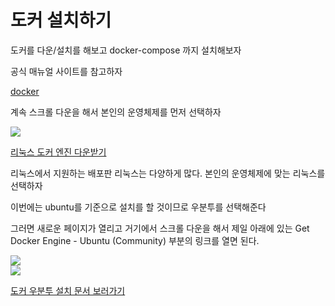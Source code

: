 # 도커 설치하기 
도커를 다운/설치를 해보고 docker-compose 까지 설치해보자

공식 매뉴얼 사이트를 참고하자

[docker](https://www.docker.com/products/docker-desktop)

계속 스크롤 다운을 해서 본인의 운영체제를 먼저 선택하자

<img src=0>
<br>

[리눅스 도커 엔진 다운받기](https://hub.docker.com/search?offering=community&operating_system=linux&q=&type=edition)

리눅스에서 지원하는 배포판 리눅스는 다양하게 많다. 본인의 운영체제에 맞는 리눅스를 선택하자

이번에는 ubuntu를 기준으로 설치를 할 것이므로 우분투를 선택해준다

그러면 새로운 페이지가 열리고 거기에서 스크롤 다운을 해서 제일 아래에 있는 Get Docker Engine - Ubuntu (Community)
부분의 링크를 열면 된다.

<img src=1>
<br>

<img src=2>
<br>

[도커 우분투 설치 문서 보러가기](https://docs.docker.com/engine/installation/linux/docker-ce/ubuntu/)

